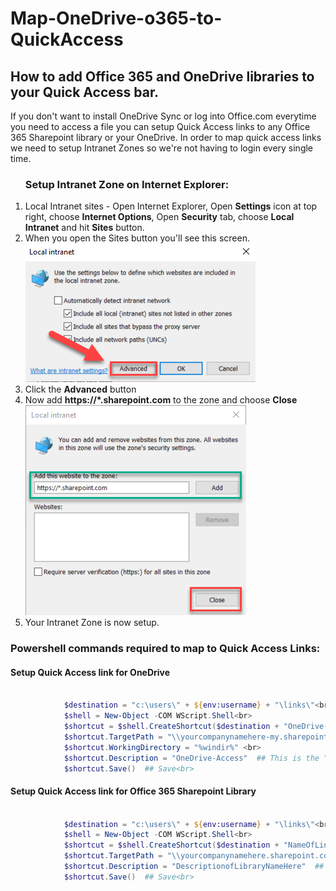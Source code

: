 # Map-OneDrive-o365-to-QuickAccess
<h2>How to add Office 365 and OneDrive libraries to your Quick Access bar.</h2>
If you don't want to install OneDrive Sync or log into Office.com everytime you need to access a file you can setup Quick Access links to any Office 365 Sharepoint library or your OneDrive.
In order to map quick access links we need to setup Intranet Zones so we're not having to login every single time. 

<ol>
<h3>Setup Intranet Zone on Internet Explorer:</h3>
            <li>Local Intranet sites - Open Internet Explorer, Open <b>Settings</b> icon at top right, choose <b>Internet Options</b>, Open <b>Security</b> tab, choose <b>Local Intranet</b> and hit <b>Sites</b> button.</li>
            <li>When you open the Sites button you'll see this screen.</li>
            <img src="./Local-Intranet.png" alt="Local Intranet Settings">
            <li>Click the <b>Advanced</b> button</li>
            <li>Now add <b>https://*.sharepoint.com</b> to the zone and choose <b>Close</b></li>
            <img src="./Intranet-Zone.png" alt="Websites to add to Zone">
            <li>Your Intranet Zone is now setup.</li>
</ol>  

<h3>Powershell commands required to map to Quick Access Links:</h3>

<h4>Setup Quick Access link for OneDrive</h4>

```powershell

            $destination = "c:\users\" + ${env:username} + "\links\"<br> ## If this is only for one person you can just plug in your username where $destination is below
            $shell = New-Object -COM WScript.Shell<br> 
            $shortcut = $shell.CreateShortcut($destination + "OneDrive-Access.lnk")  ## Create new link shortcut<br>
            $shortcut.TargetPath = "\\yourcompanynamehere-my.sharepoint.com@SSL\DavWWWRoot\personal\" + "%username%" + "_yourcompanynamehere_org\Documents" ## Replace yourcompanynamehere with your real domain name on Office 365<br>
            $shortcut.WorkingDirectory = "%windir%" <br>
            $shortcut.Description = "OneDrive-Access"  ## This is the "Comment" field. YOu can set this to whatever you like<br>
            $shortcut.Save()  ## Save<br>

```

<h4>Setup Quick Access link for Office 365 Sharepoint Library</h4>

```powershell

            $destination = "c:\users\" + ${env:username} + "\links\"<br> ## same as above example
            $shell = New-Object -COM WScript.Shell<br>
            $shortcut = $shell.CreateShortcut($destination + "NameOfLinkHere.lnk")  ## Change NameofLinkHere to whatever you want for link description<br> 
            $shortcut.TargetPath = "\\yourcompanynamehere.sharepoint.com@SSL\DavWWWRoot\sites\Storage\LibraryNameHere" ## Change yourcompanynamehere to your real domain on Office 365 and change LibraryNameHere to your document library name<br>
            $shortcut.Description = "DescriptionofLibraryNameHere"  ## You can set DescriptionofLibraryNameHere to whatever. It's the comment<br>
            $shortcut.Save()  ## Save<br>

```

